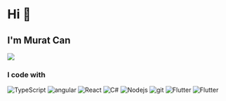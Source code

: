 # Hi 👋

## I'm Murat Can

<!--
**murattcan/murattcan** is a ✨ _special_ ✨ repository because its `README.md` (this file) appears on your GitHub profile.

Here are some ideas to get you started:

- 🔭 I’m currently working on ...
- 🌱 I’m currently learning ...
- 👯 I’m looking to collaborate on ...
- 🤔 I’m looking for help with ...
- 💬 Ask me about ...
- 📫 How to reach me: ...
- 😄 Pronouns: ...
- ⚡ Fun fact: ...
-->

<div>
  <a class="header-badge" target="_blank" href="www.linkedin.com/in/murattcan/">
    <img src="https://img.shields.io/badge/style--5eba00.svg?label=LinkedIn&logo=linkedin&style=social">
  </a>
</div>


<h3>I code with</h3>
<p>
  <img alt="TypeScript" src="https://img.shields.io/badge/-TypeScript-007ACC?style=flat-square&logo=typescript&logoColor=white" />
  <img alt="angular" src="https://img.shields.io/badge/-Angular-DD0031?style=flat-square&logo=angular&logoColor=white" />
  <img alt="React" src="https://img.shields.io/badge/-React-45b8d8?style=flat-square&logo=react&logoColor=white" />
  <img alt="C#" src="https://img.shields.io/badge/C%23-green&logoColor=white" />
  <img alt="Nodejs" src="https://img.shields.io/badge/-Nodejs-43853d?style=flat-square&logo=Node.js&logoColor=white" />
  <img alt="git" src="https://img.shields.io/badge/-Git-F05032?style=flat-square&logo=git&logoColor=white" />
  <img alt="Flutter" src="https://img.shields.io/badge/-Flutter-e4ffc9?style=flat-square&logo=flutter&logoColor=black" />
  <img alt="Flutter" src="https://img.shields.io/badge/-Linux%20Mint-5fa11d?style=flat-square&logo=linux-mint&logoColor=FFF" />
</p>
